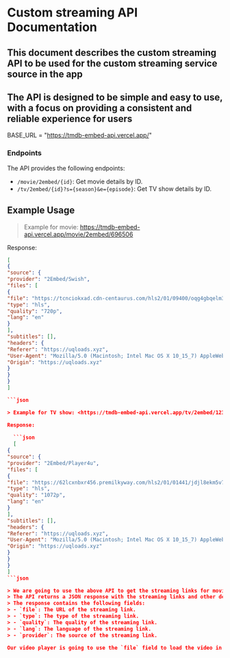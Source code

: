# Custom streaming API Documentation

## This document describes the custom streaming API to be used for the custom streaming service source in the app

## The API is designed to be simple and easy to use, with a focus on providing a consistent and reliable experience for users

BASE_URL = "<https://tmdb-embed-api.vercel.app/>"

### Endpoints

The API provides the following endpoints:

- `/movie/2embed/{id}`: Get movie details by ID.
- `/tv/2embed/{id}?s={season}&e={episode}`: Get TV show details by ID.

## Example Usage

> Example for movie: <https://tmdb-embed-api.vercel.app/movie/2embed/696506>

Response:

```json
[
{
"source": {
"provider": "2Embed/Swish",
"files": [
{
"file": "https://tcnciokxad.cdn-centaurus.com/hls2/01/09400/oqg4gbqelm38_n/index-v1-a1.m3u8?t=0AZdP4SqG8aEWpHSxZoFBsmFPMViq2hkpOPimlddPxo&s=1744589874&e=129600&f=47022173&srv=kvh8fa28Sb&i=0.4&sp=500&p1=kvh8fa28Sb&p2=kvh8fa28Sb&asn=14618%22,%22hls4%22:%22/stream/EfuMwHpoKi8w8lxXiytCPQ/kjhhiuahiuhgihdf/1744633074/47004712/master.m3u8",
"type": "hls",
"quality": "720p",
"lang": "en"
}
],
"subtitles": [],
"headers": {
"Referer": "https://uqloads.xyz",
"User-Agent": "Mozilla/5.0 (Macintosh; Intel Mac OS X 10_15_7) AppleWebKit/537.36 (KHTML, like Gecko) Chrome/124.0.0.0 Safari/537.36",
"Origin": "https://uqloads.xyz"
}
}
}
]

```json

> Example for TV show: <https://tmdb-embed-api.vercel.app/tv/2embed/123456?s=1&e=1>

Response:
  
  ```json
  [
{
"source": {
"provider": "2Embed/Player4u",
"files": [
{
"file": "https://62lcxnbxr456.premilkyway.com/hls2/01/01441/jdjl8ekm5v7o_x/index-v1-a1.m3u8?t=QTwOzsDme7CdH8Y3ZTlMW7N-o33OmV3quzUPEjjBGLg&s=1744809910&e=129600&f=7208931&srv=jgy4rdrj5btf&i=0.4&sp=500&p1=jgy4rdrj5btf&p2=jgy4rdrj5btf&asn=14618",
"type": "hls",
"quality": "1072p",
"lang": "en"
}
],
"subtitles": [],
"headers": {
"Referer": "https://uqloads.xyz",
"User-Agent": "Mozilla/5.0 (Macintosh; Intel Mac OS X 10_15_7) AppleWebKit/537.36 (KHTML, like Gecko) Chrome/124.0.0.0 Safari/537.36",
"Origin": "https://uqloads.xyz"
}
}
}
]
```json

> We are going to use the above API to get the streaming links for movies and TV shows.
> The API returns a JSON response with the streaming links and other details.
> The response contains the following fields:
> - `file`: The URL of the streaming link.
> - `type`: The type of the streaming link.
> - `quality`: The quality of the streaming link.
> - `lang`: The language of the streaming link.
> - `provider`: The source of the streaming link. 

Our video player is going to use the `file` field to load the video in /src/components/PlyrPlayer.js file.
